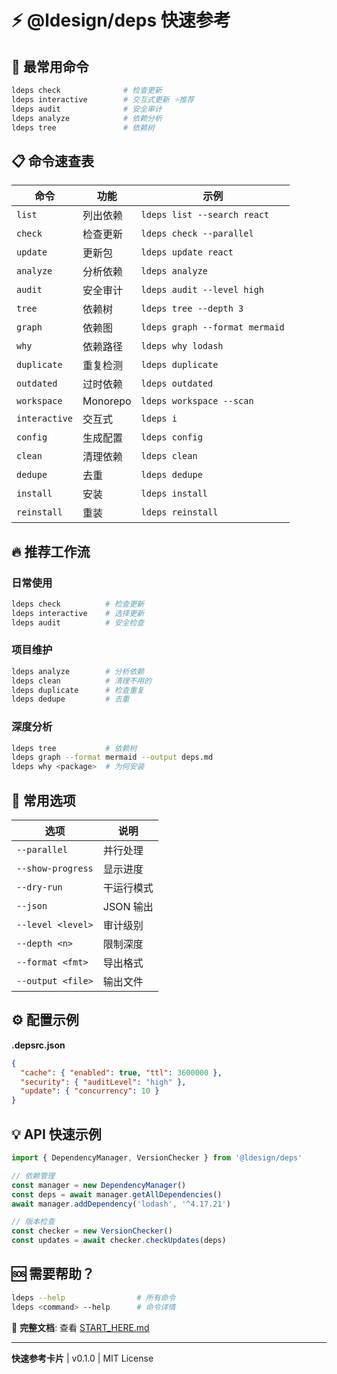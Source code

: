 # ⚡ @ldesign/deps 快速参考

## 🎯 最常用命令

```bash
ldeps check              # 检查更新
ldeps interactive        # 交互式更新 ⭐推荐
ldeps audit              # 安全审计
ldeps analyze            # 依赖分析
ldeps tree               # 依赖树
```

## 📋 命令速查表

| 命令 | 功能 | 示例 |
|------|------|------|
| `list` | 列出依赖 | `ldeps list --search react` |
| `check` | 检查更新 | `ldeps check --parallel` |
| `update` | 更新包 | `ldeps update react` |
| `analyze` | 分析依赖 | `ldeps analyze` |
| `audit` | 安全审计 | `ldeps audit --level high` |
| `tree` | 依赖树 | `ldeps tree --depth 3` |
| `graph` | 依赖图 | `ldeps graph --format mermaid` |
| `why` | 依赖路径 | `ldeps why lodash` |
| `duplicate` | 重复检测 | `ldeps duplicate` |
| `outdated` | 过时依赖 | `ldeps outdated` |
| `workspace` | Monorepo | `ldeps workspace --scan` |
| `interactive` | 交互式 | `ldeps i` |
| `config` | 生成配置 | `ldeps config` |
| `clean` | 清理依赖 | `ldeps clean` |
| `dedupe` | 去重 | `ldeps dedupe` |
| `install` | 安装 | `ldeps install` |
| `reinstall` | 重装 | `ldeps reinstall` |

## 🔥 推荐工作流

### 日常使用
```bash
ldeps check          # 检查更新
ldeps interactive    # 选择更新
ldeps audit          # 安全检查
```

### 项目维护
```bash
ldeps analyze        # 分析依赖
ldeps clean          # 清理不用的
ldeps duplicate      # 检查重复
ldeps dedupe         # 去重
```

### 深度分析
```bash
ldeps tree           # 依赖树
ldeps graph --format mermaid --output deps.md
ldeps why <package>  # 为何安装
```

## 🎨 常用选项

| 选项 | 说明 |
|------|------|
| `--parallel` | 并行处理 |
| `--show-progress` | 显示进度 |
| `--dry-run` | 干运行模式 |
| `--json` | JSON 输出 |
| `--level <level>` | 审计级别 |
| `--depth <n>` | 限制深度 |
| `--format <fmt>` | 导出格式 |
| `--output <file>` | 输出文件 |

## ⚙️ 配置示例

**.depsrc.json**
```json
{
  "cache": { "enabled": true, "ttl": 3600000 },
  "security": { "auditLevel": "high" },
  "update": { "concurrency": 10 }
}
```

## 💡 API 快速示例

```typescript
import { DependencyManager, VersionChecker } from '@ldesign/deps'

// 依赖管理
const manager = new DependencyManager()
const deps = await manager.getAllDependencies()
await manager.addDependency('lodash', '^4.17.21')

// 版本检查
const checker = new VersionChecker()
const updates = await checker.checkUpdates(deps)
```

## 🆘 需要帮助？

```bash
ldeps --help                # 所有命令
ldeps <command> --help      # 命令详情
```

📖 **完整文档**: 查看 [START_HERE.md](./START_HERE.md)

---

**快速参考卡片** | v0.1.0 | MIT License

